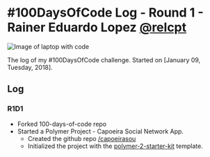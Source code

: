 # #100DaysOfCode Log - Round 1 - Rainer Eduardo Lopez [@relcpt](https://twitter.com/relcpt)

<img src="https://i.pinimg.com/564x/16/ff/6b/16ff6b731a88eadef2a941b46b5fb964.jpg" alt="Image of laptop with code" style="max-width: 100%;">

The log of my #100DaysOfCode challenge. Started on [January 09, Tuesday, 2018].

## Log

### R1D1 
- Forked 100-days-of-code repo
- Started a Polymer Project - Capoeira Social Network App.
    - Created the github repo [/capoeirasou](https://github.com/rainerlopez/capoeirasou)
    - Initialized the project with the [polymer-2-starter-kit](https://www.polymer-project.org/2.0/start/toolbox/set-up) template.